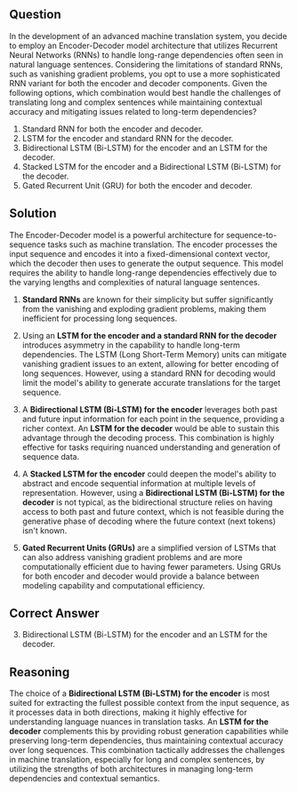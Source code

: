 ## Question
In the development of an advanced machine translation system, you decide to employ an Encoder-Decoder model architecture that utilizes Recurrent Neural Networks (RNNs) to handle long-range dependencies often seen in natural language sentences. Considering the limitations of standard RNNs, such as vanishing gradient problems, you opt to use a more sophisticated RNN variant for both the encoder and decoder components. Given the following options, which combination would best handle the challenges of translating long and complex sentences while maintaining contextual accuracy and mitigating issues related to long-term dependencies?

1. Standard RNN for both the encoder and decoder.
2. LSTM for the encoder and standard RNN for the decoder.
3. Bidirectional LSTM (Bi-LSTM) for the encoder and an LSTM for the decoder.
4. Stacked LSTM for the encoder and a Bidirectional LSTM (Bi-LSTM) for the decoder.
5. Gated Recurrent Unit (GRU) for both the encoder and decoder.

## Solution

The Encoder-Decoder model is a powerful architecture for sequence-to-sequence tasks such as machine translation. The encoder processes the input sequence and encodes it into a fixed-dimensional context vector, which the decoder then uses to generate the output sequence. This model requires the ability to handle long-range dependencies effectively due to the varying lengths and complexities of natural language sentences.

1. **Standard RNNs** are known for their simplicity but suffer significantly from the vanishing and exploding gradient problems, making them inefficient for processing long sequences.

2. Using an **LSTM for the encoder and a standard RNN for the decoder** introduces asymmetry in the capability to handle long-term dependencies. The LSTM (Long Short-Term Memory) units can mitigate vanishing gradient issues to an extent, allowing for better encoding of long sequences. However, using a standard RNN for decoding would limit the model's ability to generate accurate translations for the target sequence.

3. A **Bidirectional LSTM (Bi-LSTM) for the encoder** leverages both past and future input information for each point in the sequence, providing a richer context. An **LSTM for the decoder** would be able to sustain this advantage through the decoding process. This combination is highly effective for tasks requiring nuanced understanding and generation of sequence data.

4. A **Stacked LSTM for the encoder** could deepen the model's ability to abstract and encode sequential information at multiple levels of representation. However, using a **Bidirectional LSTM (Bi-LSTM) for the decoder** is not typical, as the bidirectional structure relies on having access to both past and future context, which is not feasible during the generative phase of decoding where the future context (next tokens) isn't known.

5. **Gated Recurrent Units (GRUs)** are a simplified version of LSTMs that can also address vanishing gradient problems and are more computationally efficient due to having fewer parameters. Using GRUs for both encoder and decoder would provide a balance between modeling capability and computational efficiency.

## Correct Answer
3. Bidirectional LSTM (Bi-LSTM) for the encoder and an LSTM for the decoder.

## Reasoning
The choice of a **Bidirectional LSTM (Bi-LSTM) for the encoder** is most suited for extracting the fullest possible context from the input sequence, as it processes data in both directions, making it highly effective for understanding language nuances in translation tasks. An **LSTM for the decoder** complements this by providing robust generation capabilities while preserving long-term dependencies, thus maintaining contextual accuracy over long sequences. This combination tactically addresses the challenges in machine translation, especially for long and complex sentences, by utilizing the strengths of both architectures in managing long-term dependencies and contextual semantics.